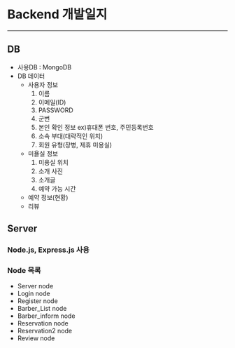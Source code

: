 # Backend 개발일지
___
## DB
- 사용DB : MongoDB
- DB 데이터  
  + 사용자 정보
    1. 이름
    2. 이메일(ID)
    3. PASSWORD
    4. 군번
    5. 본인 확인 정보 ex)휴대폰 번호, 주민등록번호
    6. 소속 부대(대략적인 위치)
    7. 회원 유형(장병, 제휴 미용실)
  + 미욜실 정보
    1. 미용실 위치
    2. 소개 사진
    3. 소개글
    4. 예약 가능 시간
  + 예약 정보(현황)
  + 리뷰
## Server
### Node.js, Express.js 사용
### Node 목록
- Server node
- Login node
- Register node
- Barber_List node
- Barber_inform node
- Reservation node
- Reservation2 node
- Review node
